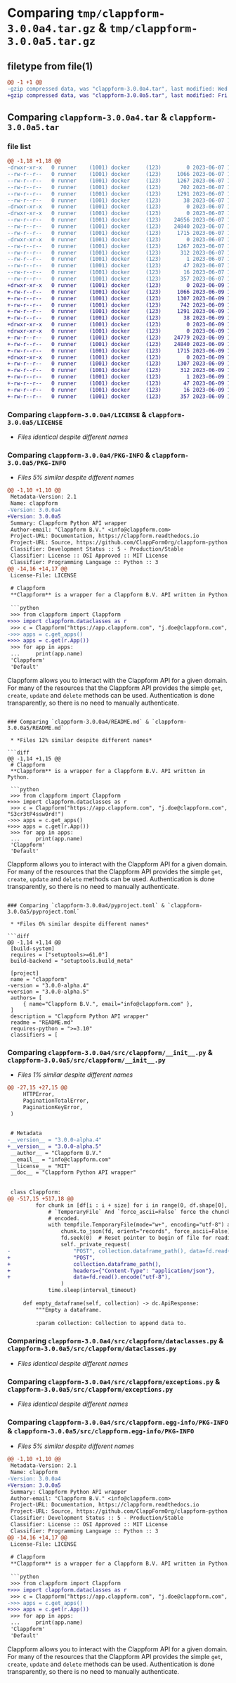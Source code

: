 # Comparing `tmp/clappform-3.0.0a4.tar.gz` & `tmp/clappform-3.0.0a5.tar.gz`

## filetype from file(1)

```diff
@@ -1 +1 @@
-gzip compressed data, was "clappform-3.0.0a4.tar", last modified: Wed Jun  7 14:13:50 2023, max compression
+gzip compressed data, was "clappform-3.0.0a5.tar", last modified: Fri Jun  9 13:32:02 2023, max compression
```

## Comparing `clappform-3.0.0a4.tar` & `clappform-3.0.0a5.tar`

### file list

```diff
@@ -1,18 +1,18 @@
-drwxr-xr-x   0 runner    (1001) docker     (123)        0 2023-06-07 14:13:50.693729 clappform-3.0.0a4/
--rw-r--r--   0 runner    (1001) docker     (123)     1066 2023-06-07 14:13:39.000000 clappform-3.0.0a4/LICENSE
--rw-r--r--   0 runner    (1001) docker     (123)     1267 2023-06-07 14:13:50.693729 clappform-3.0.0a4/PKG-INFO
--rw-r--r--   0 runner    (1001) docker     (123)      702 2023-06-07 14:13:39.000000 clappform-3.0.0a4/README.md
--rw-r--r--   0 runner    (1001) docker     (123)     1291 2023-06-07 14:13:39.000000 clappform-3.0.0a4/pyproject.toml
--rw-r--r--   0 runner    (1001) docker     (123)       38 2023-06-07 14:13:50.693729 clappform-3.0.0a4/setup.cfg
-drwxr-xr-x   0 runner    (1001) docker     (123)        0 2023-06-07 14:13:50.693729 clappform-3.0.0a4/src/
-drwxr-xr-x   0 runner    (1001) docker     (123)        0 2023-06-07 14:13:50.693729 clappform-3.0.0a4/src/clappform/
--rw-r--r--   0 runner    (1001) docker     (123)    24656 2023-06-07 14:13:39.000000 clappform-3.0.0a4/src/clappform/__init__.py
--rw-r--r--   0 runner    (1001) docker     (123)    24840 2023-06-07 14:13:39.000000 clappform-3.0.0a4/src/clappform/dataclasses.py
--rw-r--r--   0 runner    (1001) docker     (123)     1715 2023-06-07 14:13:39.000000 clappform-3.0.0a4/src/clappform/exceptions.py
-drwxr-xr-x   0 runner    (1001) docker     (123)        0 2023-06-07 14:13:50.693729 clappform-3.0.0a4/src/clappform.egg-info/
--rw-r--r--   0 runner    (1001) docker     (123)     1267 2023-06-07 14:13:50.000000 clappform-3.0.0a4/src/clappform.egg-info/PKG-INFO
--rw-r--r--   0 runner    (1001) docker     (123)      312 2023-06-07 14:13:50.000000 clappform-3.0.0a4/src/clappform.egg-info/SOURCES.txt
--rw-r--r--   0 runner    (1001) docker     (123)        1 2023-06-07 14:13:50.000000 clappform-3.0.0a4/src/clappform.egg-info/dependency_links.txt
--rw-r--r--   0 runner    (1001) docker     (123)       47 2023-06-07 14:13:50.000000 clappform-3.0.0a4/src/clappform.egg-info/requires.txt
--rw-r--r--   0 runner    (1001) docker     (123)       16 2023-06-07 14:13:50.000000 clappform-3.0.0a4/src/clappform.egg-info/top_level.txt
--rw-r--r--   0 runner    (1001) docker     (123)      357 2023-06-07 14:13:39.000000 clappform-3.0.0a4/src/debug.py
+drwxr-xr-x   0 runner    (1001) docker     (123)        0 2023-06-09 13:32:02.456451 clappform-3.0.0a5/
+-rw-r--r--   0 runner    (1001) docker     (123)     1066 2023-06-09 13:31:53.000000 clappform-3.0.0a5/LICENSE
+-rw-r--r--   0 runner    (1001) docker     (123)     1307 2023-06-09 13:32:02.456451 clappform-3.0.0a5/PKG-INFO
+-rw-r--r--   0 runner    (1001) docker     (123)      742 2023-06-09 13:31:53.000000 clappform-3.0.0a5/README.md
+-rw-r--r--   0 runner    (1001) docker     (123)     1291 2023-06-09 13:31:53.000000 clappform-3.0.0a5/pyproject.toml
+-rw-r--r--   0 runner    (1001) docker     (123)       38 2023-06-09 13:32:02.456451 clappform-3.0.0a5/setup.cfg
+drwxr-xr-x   0 runner    (1001) docker     (123)        0 2023-06-09 13:32:02.452451 clappform-3.0.0a5/src/
+drwxr-xr-x   0 runner    (1001) docker     (123)        0 2023-06-09 13:32:02.452451 clappform-3.0.0a5/src/clappform/
+-rw-r--r--   0 runner    (1001) docker     (123)    24779 2023-06-09 13:31:53.000000 clappform-3.0.0a5/src/clappform/__init__.py
+-rw-r--r--   0 runner    (1001) docker     (123)    24840 2023-06-09 13:31:53.000000 clappform-3.0.0a5/src/clappform/dataclasses.py
+-rw-r--r--   0 runner    (1001) docker     (123)     1715 2023-06-09 13:31:53.000000 clappform-3.0.0a5/src/clappform/exceptions.py
+drwxr-xr-x   0 runner    (1001) docker     (123)        0 2023-06-09 13:32:02.452451 clappform-3.0.0a5/src/clappform.egg-info/
+-rw-r--r--   0 runner    (1001) docker     (123)     1307 2023-06-09 13:32:02.000000 clappform-3.0.0a5/src/clappform.egg-info/PKG-INFO
+-rw-r--r--   0 runner    (1001) docker     (123)      312 2023-06-09 13:32:02.000000 clappform-3.0.0a5/src/clappform.egg-info/SOURCES.txt
+-rw-r--r--   0 runner    (1001) docker     (123)        1 2023-06-09 13:32:02.000000 clappform-3.0.0a5/src/clappform.egg-info/dependency_links.txt
+-rw-r--r--   0 runner    (1001) docker     (123)       47 2023-06-09 13:32:02.000000 clappform-3.0.0a5/src/clappform.egg-info/requires.txt
+-rw-r--r--   0 runner    (1001) docker     (123)       16 2023-06-09 13:32:02.000000 clappform-3.0.0a5/src/clappform.egg-info/top_level.txt
+-rw-r--r--   0 runner    (1001) docker     (123)      357 2023-06-09 13:31:53.000000 clappform-3.0.0a5/src/debug.py
```

### Comparing `clappform-3.0.0a4/LICENSE` & `clappform-3.0.0a5/LICENSE`

 * *Files identical despite different names*

### Comparing `clappform-3.0.0a4/PKG-INFO` & `clappform-3.0.0a5/PKG-INFO`

 * *Files 5% similar despite different names*

```diff
@@ -1,10 +1,10 @@
 Metadata-Version: 2.1
 Name: clappform
-Version: 3.0.0a4
+Version: 3.0.0a5
 Summary: Clappform Python API wrapper
 Author-email: "Clappform B.V." <info@clappform.com>
 Project-URL: Documentation, https://clappform.readthedocs.io
 Project-URL: Source, https://github.com/ClappFormOrg/clappform-python
 Classifier: Development Status :: 5 - Production/Stable
 Classifier: License :: OSI Approved :: MIT License
 Classifier: Programming Language :: Python :: 3
@@ -14,16 +14,17 @@
 License-File: LICENSE
 
 # Clappform
 **Clappform** is a wrapper for a Clappform B.V. API written in Python.
 
 ```python
 >>> from clappform import Clappform
+>>> import clappform.dataclasses as r
 >>> c = Clappform("https://app.clappform.com", "j.doe@clappform.com", "S3cr3tP4ssw0rd!")
->>> apps = c.get_apps()
+>>> apps = c.get(r.App())
 >>> for app in apps:
 ...     print(app.name)
 'Clappform'
 'Default'
 ```
 
 Clappform allows you to interact with the Clappform API for a given domain. For many of the resources that the Clappform API provides the simple ``get``, ``create``, ``update`` and ``delete`` methods can be used. Authentication is done transparently, so there is no need to manually authenticate.
```

### Comparing `clappform-3.0.0a4/README.md` & `clappform-3.0.0a5/README.md`

 * *Files 12% similar despite different names*

```diff
@@ -1,14 +1,15 @@
 # Clappform
 **Clappform** is a wrapper for a Clappform B.V. API written in Python.
 
 ```python
 >>> from clappform import Clappform
+>>> import clappform.dataclasses as r
 >>> c = Clappform("https://app.clappform.com", "j.doe@clappform.com", "S3cr3tP4ssw0rd!")
->>> apps = c.get_apps()
+>>> apps = c.get(r.App())
 >>> for app in apps:
 ...     print(app.name)
 'Clappform'
 'Default'
 ```
 
 Clappform allows you to interact with the Clappform API for a given domain. For many of the resources that the Clappform API provides the simple ``get``, ``create``, ``update`` and ``delete`` methods can be used. Authentication is done transparently, so there is no need to manually authenticate.
```

### Comparing `clappform-3.0.0a4/pyproject.toml` & `clappform-3.0.0a5/pyproject.toml`

 * *Files 0% similar despite different names*

```diff
@@ -1,14 +1,14 @@
 [build-system]
 requires = ["setuptools>=61.0"]
 build-backend = "setuptools.build_meta"
 
 [project]
 name = "clappform"
-version = "3.0.0-alpha.4"
+version = "3.0.0-alpha.5"
 authors= [
     { name="Clappform B.V.", email="info@clappform.com" },
 ]
 description = "Clappform Python API wrapper"
 readme = "README.md"
 requires-python = ">=3.10"
 classifiers = [
```

### Comparing `clappform-3.0.0a4/src/clappform/__init__.py` & `clappform-3.0.0a5/src/clappform/__init__.py`

 * *Files 1% similar despite different names*

```diff
@@ -27,15 +27,15 @@
     HTTPError,
     PaginationTotalError,
     PaginationKeyError,
 )
 
 
 # Metadata
-__version__ = "3.0.0-alpha.4"
+__version__ = "3.0.0-alpha.5"
 __author__ = "Clappform B.V."
 __email__ = "info@clappform.com"
 __license__ = "MIT"
 __doc__ = "Clappform Python API wrapper"
 
 
 class Clappform:
@@ -517,15 +517,18 @@
         for chunk in [df[i : i + size] for i in range(0, df.shape[0], size)]:
             # `TemporaryFile` And `force_ascii=False` force the chunck to be `UTF-8`
             # encoded.
             with tempfile.TemporaryFile(mode="w+", encoding="utf-8") as fd:
                 chunk.to_json(fd, orient="records", force_ascii=False)
                 fd.seek(0)  # Reset pointer to begin of file for reading.
                 self._private_request(
-                    "POST", collection.dataframe_path(), data=fd.read()
+                    "POST",
+                    collection.dataframe_path(),
+                    headers={"Content-Type": "application/json"},
+                    data=fd.read().encode("utf-8"),
                 )
             time.sleep(interval_timeout)
 
     def empty_dataframe(self, collection) -> dc.ApiResponse:
         """Empty a dataframe.
 
         :param collection: Collection to append data to.
```

### Comparing `clappform-3.0.0a4/src/clappform/dataclasses.py` & `clappform-3.0.0a5/src/clappform/dataclasses.py`

 * *Files identical despite different names*

### Comparing `clappform-3.0.0a4/src/clappform/exceptions.py` & `clappform-3.0.0a5/src/clappform/exceptions.py`

 * *Files identical despite different names*

### Comparing `clappform-3.0.0a4/src/clappform.egg-info/PKG-INFO` & `clappform-3.0.0a5/src/clappform.egg-info/PKG-INFO`

 * *Files 5% similar despite different names*

```diff
@@ -1,10 +1,10 @@
 Metadata-Version: 2.1
 Name: clappform
-Version: 3.0.0a4
+Version: 3.0.0a5
 Summary: Clappform Python API wrapper
 Author-email: "Clappform B.V." <info@clappform.com>
 Project-URL: Documentation, https://clappform.readthedocs.io
 Project-URL: Source, https://github.com/ClappFormOrg/clappform-python
 Classifier: Development Status :: 5 - Production/Stable
 Classifier: License :: OSI Approved :: MIT License
 Classifier: Programming Language :: Python :: 3
@@ -14,16 +14,17 @@
 License-File: LICENSE
 
 # Clappform
 **Clappform** is a wrapper for a Clappform B.V. API written in Python.
 
 ```python
 >>> from clappform import Clappform
+>>> import clappform.dataclasses as r
 >>> c = Clappform("https://app.clappform.com", "j.doe@clappform.com", "S3cr3tP4ssw0rd!")
->>> apps = c.get_apps()
+>>> apps = c.get(r.App())
 >>> for app in apps:
 ...     print(app.name)
 'Clappform'
 'Default'
 ```
 
 Clappform allows you to interact with the Clappform API for a given domain. For many of the resources that the Clappform API provides the simple ``get``, ``create``, ``update`` and ``delete`` methods can be used. Authentication is done transparently, so there is no need to manually authenticate.
```

